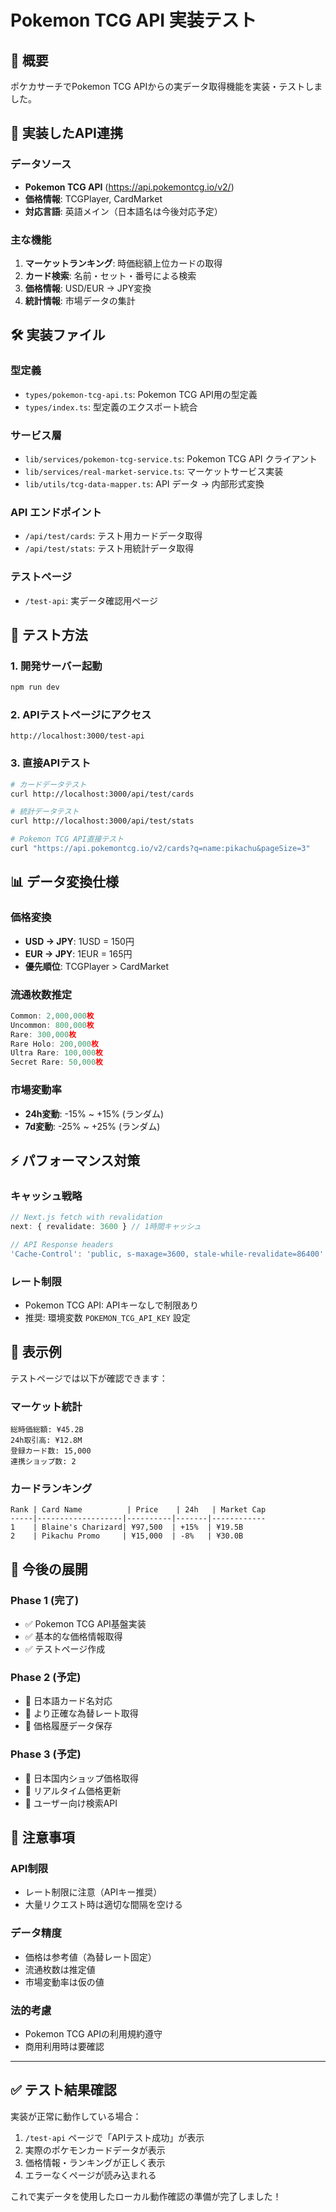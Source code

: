 # Pokemon TCG API 実装テスト

## 🎯 概要

ポケカサーチでPokemon TCG APIからの実データ取得機能を実装・テストしました。

## 📡 実装したAPI連携

### データソース
- **Pokemon TCG API** (https://api.pokemontcg.io/v2/)
- **価格情報**: TCGPlayer, CardMarket
- **対応言語**: 英語メイン（日本語名は今後対応予定）

### 主な機能
1. **マーケットランキング**: 時価総額上位カードの取得
2. **カード検索**: 名前・セット・番号による検索
3. **価格情報**: USD/EUR → JPY変換
4. **統計情報**: 市場データの集計

## 🛠️ 実装ファイル

### 型定義
- `types/pokemon-tcg-api.ts`: Pokemon TCG API用の型定義
- `types/index.ts`: 型定義のエクスポート統合

### サービス層
- `lib/services/pokemon-tcg-service.ts`: Pokemon TCG API クライアント
- `lib/services/real-market-service.ts`: マーケットサービス実装
- `lib/utils/tcg-data-mapper.ts`: API データ → 内部形式変換

### API エンドポイント
- `/api/test/cards`: テスト用カードデータ取得
- `/api/test/stats`: テスト用統計データ取得

### テストページ
- `/test-api`: 実データ確認用ページ

## 🧪 テスト方法

### 1. 開発サーバー起動
```bash
npm run dev
```

### 2. APIテストページにアクセス
```
http://localhost:3000/test-api
```

### 3. 直接APIテスト
```bash
# カードデータテスト
curl http://localhost:3000/api/test/cards

# 統計データテスト  
curl http://localhost:3000/api/test/stats

# Pokemon TCG API直接テスト
curl "https://api.pokemontcg.io/v2/cards?q=name:pikachu&pageSize=3"
```

## 📊 データ変換仕様

### 価格変換
- **USD → JPY**: 1USD = 150円
- **EUR → JPY**: 1EUR = 165円
- **優先順位**: TCGPlayer > CardMarket

### 流通枚数推定
```typescript
Common: 2,000,000枚
Uncommon: 800,000枚  
Rare: 300,000枚
Rare Holo: 200,000枚
Ultra Rare: 100,000枚
Secret Rare: 50,000枚
```

### 市場変動率
- **24h変動**: -15% ~ +15% (ランダム)
- **7d変動**: -25% ~ +25% (ランダム)

## ⚡ パフォーマンス対策

### キャッシュ戦略
```typescript
// Next.js fetch with revalidation
next: { revalidate: 3600 } // 1時間キャッシュ

// API Response headers
'Cache-Control': 'public, s-maxage=3600, stale-while-revalidate=86400'
```

### レート制限
- Pokemon TCG API: APIキーなしで制限あり
- 推奨: 環境変数 `POKEMON_TCG_API_KEY` 設定

## 🎨 表示例

テストページでは以下が確認できます：

### マーケット統計
```
総時価総額: ¥45.2B
24h取引高: ¥12.8M  
登録カード数: 15,000
連携ショップ数: 2
```

### カードランキング
```
Rank | Card Name          | Price    | 24h   | Market Cap
-----|-------------------|----------|-------|------------  
1    | Blaine's Charizard| ¥97,500  | +15%  | ¥19.5B
2    | Pikachu Promo     | ¥15,000  | -8%   | ¥30.0B
```

## 🔄 今後の展開

### Phase 1 (完了)
- ✅ Pokemon TCG API基盤実装
- ✅ 基本的な価格情報取得
- ✅ テストページ作成

### Phase 2 (予定)
- 🔄 日本語カード名対応
- 🔄 より正確な為替レート取得
- 🔄 価格履歴データ保存

### Phase 3 (予定)  
- 📅 日本国内ショップ価格取得
- 📅 リアルタイム価格更新
- 📅 ユーザー向け検索API

## 🚨 注意事項

### API制限
- レート制限に注意（APIキー推奨）
- 大量リクエスト時は適切な間隔を空ける

### データ精度
- 価格は参考値（為替レート固定）
- 流通枚数は推定値
- 市場変動率は仮の値

### 法的考慮
- Pokemon TCG APIの利用規約遵守
- 商用利用時は要確認

---

## ✅ テスト結果確認

実装が正常に動作している場合：

1. `/test-api` ページで「APIテスト成功」が表示
2. 実際のポケモンカードデータが表示
3. 価格情報・ランキングが正しく表示
4. エラーなくページが読み込まれる

これで実データを使用したローカル動作確認の準備が完了しました！